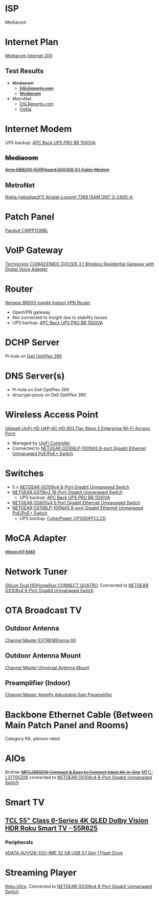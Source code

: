 # ISP

Mediacom

# Internet Plan

[Mediacom Internet 200](https://mediacomcable.com/products/internet/)

## Test Results

* ~~Mediacom~~
  * ~~[DSLReports.com](http://www.dslreports.com/speedtest/62405594)~~
  * ~~[Mediacom](https://github.com/jdrch/Hardware/blob/master/Mediacom%20Cable%20%20%20Speed%20Test%202019-09-30.png)~~
* MetroNet
  * [DSLReports.com](http://www.dslreports.com/speedtest/67541877)
  * [Ookla](https://www.speedtest.net/my-result/d/9e87e565-af82-4d93-9805-2c6b8f7d1f40)
  
# Internet Modem

UPS backup: [APC Back UPS PRO BR 1500VA](https://github.com/jdrch/Hardware/blob/master/UPS.md#battery-backed-up-devices)

## ~~Mediacom~~

~~[Arris SB8200 SURFboard DOCSIS 3.1 Cable Modem](https://www.arris.com/surfboard/products/cable-modems/sb8200/)~~

## MetroNet

[Nokia (rebadged(?) Alcatel-Lucent) 7368 ISAM ONT G-240G-A](https://www.goamt.com/wp-content/uploads/2015/08/7368_ISAM_ONT_G-240G-A_AMT.pdf)

# Patch Panel

[Panduit CWPP12WBL](https://www.panduit.com/en/products/copper-systems/patch-panels-accessories/modular-patch-panels/cwpp12wbl.html)

# VoIP Gateway

[Technicolor CGM4231MDC DOCSIS 3.1 Wireless Residential Gateway with Digital Voice Adapter](https://mediacomcc.custhelp.com/euf/assets/documents/modem%20user%20guides/Technicolor_CGM4231_user_guide.pdf)

# Router

[Netgear BR500 Insight Instant VPN Router](https://www.netgear.com/images/datasheet/security/BR500.pdf)

* OpenVPN gateway
* Not connected to Insight due to stability issues
* UPS backup: [APC Back UPS PRO BR 1500VA](https://github.com/jdrch/Hardware/blob/master/UPS.md#battery-backed-up-devices)

# DCHP Server

Pi-hole on [Dell OptiPlex 390](https://github.com/jdrch/Hardware/blob/master/Dell%20OptiPlex%20390-1%20SFF.md#roles)

# DNS Server(s)

* Pi-hole on Dell OptiPlex 390
* dnscrypt-proxy on Dell OptiPlex 390

# Wireless Access Point

[Ubiquiti UniFi HD UAP-AC-HD 802.11ac Wave 2 Enterprise Wi-Fi Access Point](https://dl.ubnt.com/datasheets/unifi/UniFi_UAP-AC-HD_DS.pdf)
* Managed by [UniFi Controller](https://github.com/jdrch/Hardware/blob/master/Raspberry%20Pi%203%20Model%20B%2B.md#roles)
* Connected to [NETGEAR GS108LP-100NAS 8-port Gigabit Ethernet Unmanaged PoE/PoE+ Switch](https://github.com/jdrch/Hardware/blob/master/Network.md#switches)

# Switches

* 5 x [NETGEAR GS108v4 8-Port Gigabit Unmanaged Switch](https://www.netgear.com/images/datasheet/switches/GS105v5_GS108v4_GS116v2.pdf)
* [NETGEAR GS116v2 16-Port Gigabit Unmanaged Switch](https://www.netgear.com/images/datasheet/switches/GS105v5_GS108v4_GS116v2.pdf)
  * UPS backup: [APC Back UPS PRO BR 1500VA](https://github.com/jdrch/Hardware/blob/master/UPS.md#battery-backed-up-devices)
* [NETGEAR GS605v4 5 Port Gigabit Ethernet Unmanaged Switch](https://www.netgear.com/support/product/GS605v4)
* [NETGEAR GS108LP-100NAS 8-port Gigabit Ethernet Unmanaged PoE/PoE+ Switch](https://www.netgear.com/images/datasheet/switches/GS108LP_GS108PP_GS116LP_GS116PP_DS.pdf)
  * UPS backup: [CyberPower CP1350PFCLCD](https://github.com/jdrch/Hardware/blob/master/UPS.md#battery-backed-up-devices-1)

# MoCA Adapter

~~[Hitron HT-EM2](http://www.hitron-americas.com/product/ht-em2/)~~

# Network Tuner

[Silicon Dust HDHomeRun CONNECT QUATRO](https://www.silicondust.com/product/hdhomerun-connect-quatro/). Connected to [NETGEAR GS108v4 8-Port Gigabit Unmanaged Switch](https://github.com/jdrch/Hardware/blob/master/Network.md#switches)

# OTA Broadcast TV

## Outdoor Antenna

[Channel Master EXTREMEtenna 80](https://www.channelmaster.com/Digital_HDTV_Outdoor_TV_Antenna_p/cm-4228hd.htm)

## Outdoor Antenna Mount

[Channel Master Universal Antenna Mount](https://www.channelmaster.com/Universal_Antenna_Mount_p/cm-3090.htm)

## Preamplifier (Indoor)

[Channel Master Amplify Adjustable Gain Preamplifier](https://www.channelmaster.com/Amplify_TV_Antenna_Preamplifier_p/cm-7777hd.htm)

# Backbone Ethernet Cable (Between Main Patch Panel and Rooms)

Category 6A, plenum rated

# AIOs

Brother ~~[MFCJ885DW Compact & Easy to Connect Inkjet All-in-One](https://www.brother-usa.com/products/mfcj885dw#specification)~~ [MFC-L3770CDW](https://www.brother-usa.com/products/mfcl3770cdw) connected to [NETGEAR GS108v4 8-Port Gigabit Unmanaged Switch](https://github.com/jdrch/Hardware/blob/master/Network.md#switches)

# Smart TV

## [TCL 55" Class 6-Series 4K QLED Dolby Vision HDR Roku Smart TV - 55R625](https://www.tclusa.com/products/home-theater/6-series/tcl-55-class-6-series-4k-qled-hdr-roku-smart-tv-55r625)

### Peripherals

[ADATA AUV128-32G-RBE 32 GB USB 3.1 Gen 1 Flash Drive](https://github.com/jdrch/Hardware/blob/master/Storage.md#usb)

# Streaming Player

[Roku Ultra](https://www.roku.com/products/roku-ultra). Connected to [NETGEAR GS108v4 8-Port Gigabit Unmanaged Switch](https://github.com/jdrch/Hardware/blob/master/Network.md#switches)
